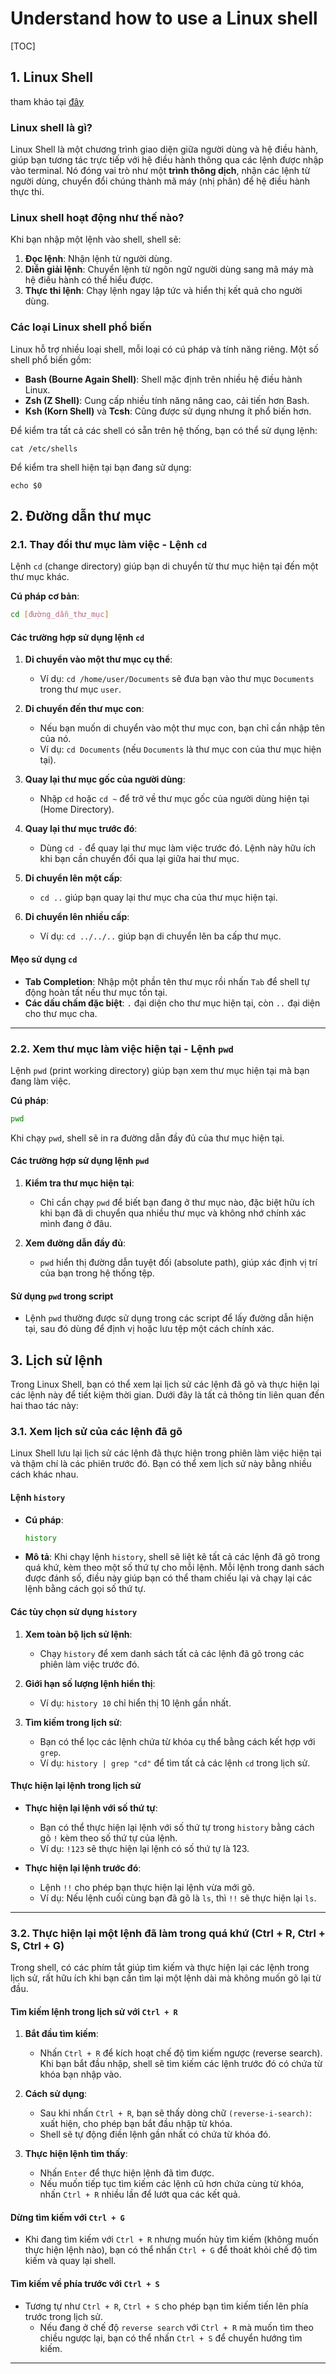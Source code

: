# Understand how to use a Linux shell

[TOC]

## 1. Linux Shell

tham khảo tại [đây](https://quantrimang.com/cong-nghe/linux-shell-la-gi-cac-linux-shell-pho-bien-nhat-174496)

### Linux shell là gì? 

Linux Shell là một chương trình giao diện giữa người dùng và hệ điều hành, giúp bạn tương tác trực tiếp với hệ điều hành thông qua các lệnh được nhập vào terminal. Nó đóng vai trò như một **trình thông dịch**, nhận các lệnh từ người dùng, chuyển đổi chúng thành mã máy (nhị phân) để hệ điều hành thực thi.

### Linux shell hoạt động như thế nào? 

Khi bạn nhập một lệnh vào shell, shell sẽ:

1. **Đọc lệnh**: Nhận lệnh từ người dùng.
2. **Diễn giải lệnh**: Chuyển lệnh từ ngôn ngữ người dùng sang mã máy mà hệ điều hành có thể hiểu được.
3. **Thực thi lệnh**: Chạy lệnh ngay lập tức và hiển thị kết quả cho người dùng.

### Các loại Linux shell phổ biến 

Linux hỗ trợ nhiều loại shell, mỗi loại có cú pháp và tính năng riêng. Một số shell phổ biến gồm:

- **Bash (Bourne Again Shell)**: Shell mặc định trên nhiều hệ điều hành Linux.
- **Zsh (Z Shell)**: Cung cấp nhiều tính năng nâng cao, cải tiến hơn Bash.
- **Ksh (Korn Shell)** và **Tcsh**: Cũng được sử dụng nhưng ít phổ biến hơn.

Để kiểm tra tất cả các shell có sẵn trên hệ thống, bạn có thể sử dụng lệnh:

```
cat /etc/shells
```

Để kiểm tra shell hiện tại bạn đang sử dụng:

```
echo $0
```



## 2. Đường dẫn thư mục 

### 2.1. **Thay đổi thư mục làm việc - Lệnh `cd`**

Lệnh `cd` (change directory) giúp bạn di chuyển từ thư mục hiện tại đến một thư mục khác.

**Cú pháp cơ bản**:

```bash
cd [đường_dẫn_thư_mục]
```

#### Các trường hợp sử dụng lệnh `cd`
1. **Di chuyển vào một thư mục cụ thể**:
   - Ví dụ: `cd /home/user/Documents` sẽ đưa bạn vào thư mục `Documents` trong thư mục `user`.

2. **Di chuyển đến thư mục con**:
   - Nếu bạn muốn di chuyển vào một thư mục con, bạn chỉ cần nhập tên của nó.
   - Ví dụ: `cd Documents` (nếu `Documents` là thư mục con của thư mục hiện tại).

3. **Quay lại thư mục gốc của người dùng**:
   - Nhập `cd` hoặc `cd ~` để trở về thư mục gốc của người dùng hiện tại (Home Directory).

4. **Quay lại thư mục trước đó**:
   - Dùng `cd -` để quay lại thư mục làm việc trước đó. Lệnh này hữu ích khi bạn cần chuyển đổi qua lại giữa hai thư mục.

5. **Di chuyển lên một cấp**:
   - `cd ..` giúp bạn quay lại thư mục cha của thư mục hiện tại.

6. **Di chuyển lên nhiều cấp**:
   - Ví dụ: `cd ../../..` giúp bạn di chuyển lên ba cấp thư mục.

#### Mẹo sử dụng `cd`
- **Tab Completion**: Nhập một phần tên thư mục rồi nhấn `Tab` để shell tự động hoàn tất nếu thư mục tồn tại.
- **Các dấu chấm đặc biệt**: `.` đại diện cho thư mục hiện tại, còn `..` đại diện cho thư mục cha.

---

### 2.2. **Xem thư mục làm việc hiện tại - Lệnh `pwd`**

Lệnh `pwd` (print working directory) giúp bạn xem thư mục hiện tại mà bạn đang làm việc.

**Cú pháp**:
```bash
pwd
```

Khi chạy `pwd`, shell sẽ in ra đường dẫn đầy đủ của thư mục hiện tại.

#### Các trường hợp sử dụng lệnh `pwd`
1. **Kiểm tra thư mục hiện tại**:
   - Chỉ cần chạy `pwd` để biết bạn đang ở thư mục nào, đặc biệt hữu ích khi bạn đã di chuyển qua nhiều thư mục và không nhớ chính xác mình đang ở đâu.

2. **Xem đường dẫn đầy đủ**:
   - `pwd` hiển thị đường dẫn tuyệt đối (absolute path), giúp xác định vị trí của bạn trong hệ thống tệp.

#### Sử dụng `pwd` trong script
- Lệnh `pwd` thường được sử dụng trong các script để lấy đường dẫn hiện tại, sau đó dùng để định vị hoặc lưu tệp một cách chính xác.



## 3. Lịch sử lệnh

Trong Linux Shell, bạn có thể xem lại lịch sử các lệnh đã gõ và thực hiện lại các lệnh này để tiết kiệm thời gian. Dưới đây là tất cả thông tin liên quan đến hai thao tác này:

### 3.1. **Xem lịch sử của các lệnh đã gõ**

Linux Shell lưu lại lịch sử các lệnh đã thực hiện trong phiên làm việc hiện tại và thậm chí là các phiên trước đó. Bạn có thể xem lịch sử này bằng nhiều cách khác nhau.

#### Lệnh `history`
- **Cú pháp**:
  ```bash
  history
  ```
- **Mô tả**: Khi chạy lệnh `history`, shell sẽ liệt kê tất cả các lệnh đã gõ trong quá khứ, kèm theo một số thứ tự cho mỗi lệnh. Mỗi lệnh trong danh sách được đánh số, điều này giúp bạn có thể tham chiếu lại và chạy lại các lệnh bằng cách gọi số thứ tự.

#### Các tùy chọn sử dụng `history`
1. **Xem toàn bộ lịch sử lệnh**:
   - Chạy `history` để xem danh sách tất cả các lệnh đã gõ trong các phiên làm việc trước đó.

2. **Giới hạn số lượng lệnh hiển thị**:
   - Ví dụ: `history 10` chỉ hiển thị 10 lệnh gần nhất.

3. **Tìm kiếm trong lịch sử**:
   - Bạn có thể lọc các lệnh chứa từ khóa cụ thể bằng cách kết hợp với `grep`.
   - Ví dụ: `history | grep "cd"` để tìm tất cả các lệnh `cd` trong lịch sử.

#### Thực hiện lại lệnh trong lịch sử
- **Thực hiện lại lệnh với số thứ tự**:
  - Bạn có thể thực hiện lại lệnh với số thứ tự trong `history` bằng cách gõ `!` kèm theo số thứ tự của lệnh.
  - Ví dụ: `!123` sẽ thực hiện lại lệnh có số thứ tự là 123.

- **Thực hiện lại lệnh trước đó**:
  - Lệnh `!!` cho phép bạn thực hiện lại lệnh vừa mới gõ.
  - Ví dụ: Nếu lệnh cuối cùng bạn đã gõ là `ls`, thì `!!` sẽ thực hiện lại `ls`.

---

### 3.2. **Thực hiện lại một lệnh đã làm trong quá khứ (Ctrl + R, Ctrl + S, Ctrl + G)**

Trong shell, có các phím tắt giúp tìm kiếm và thực hiện lại các lệnh trong lịch sử, rất hữu ích khi bạn cần tìm lại một lệnh dài mà không muốn gõ lại từ đầu.

#### Tìm kiếm lệnh trong lịch sử với `Ctrl + R`
1. **Bắt đầu tìm kiếm**:
   - Nhấn `Ctrl + R` để kích hoạt chế độ tìm kiếm ngược (reverse search). Khi bạn bắt đầu nhập, shell sẽ tìm kiếm các lệnh trước đó có chứa từ khóa bạn nhập vào.
   
2. **Cách sử dụng**:
   - Sau khi nhấn `Ctrl + R`, bạn sẽ thấy dòng chữ `(reverse-i-search)`: xuất hiện, cho phép bạn bắt đầu nhập từ khóa.
   - Shell sẽ tự động điền lệnh gần nhất có chứa từ khóa đó.
   
3. **Thực hiện lệnh tìm thấy**:
   - Nhấn `Enter` để thực hiện lệnh đã tìm được.
   - Nếu muốn tiếp tục tìm kiếm các lệnh cũ hơn chứa cùng từ khóa, nhấn `Ctrl + R` nhiều lần để lướt qua các kết quả.

#### Dừng tìm kiếm với `Ctrl + G`
- Khi đang tìm kiếm với `Ctrl + R` nhưng muốn hủy tìm kiếm (không muốn thực hiện lệnh nào), bạn có thể nhấn `Ctrl + G` để thoát khỏi chế độ tìm kiếm và quay lại shell.

#### Tìm kiếm về phía trước với `Ctrl + S`
- Tương tự như `Ctrl + R`, `Ctrl + S` cho phép bạn tìm kiếm tiến lên phía trước trong lịch sử.
  - Nếu đang ở chế độ `reverse search` với `Ctrl + R` mà muốn tìm theo chiều ngược lại, bạn có thể nhấn `Ctrl + S` để chuyển hướng tìm kiếm.

---

